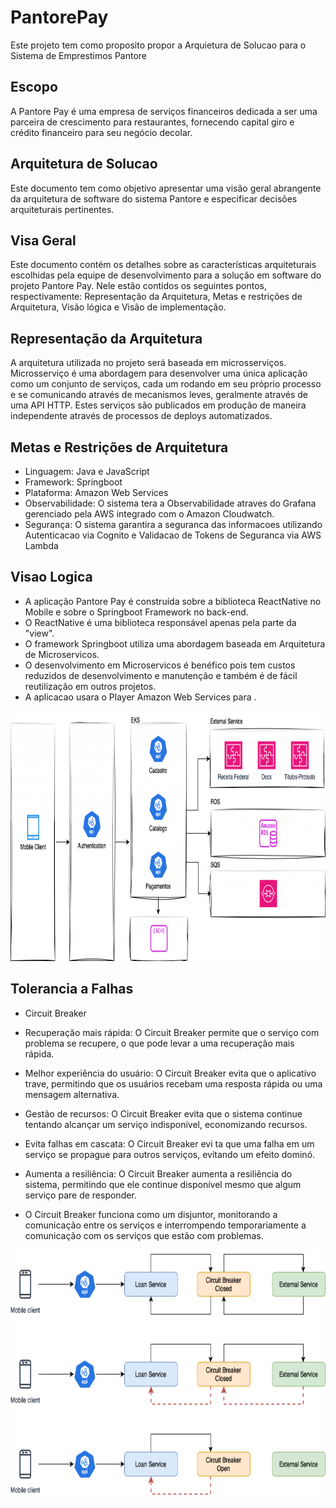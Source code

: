 
# PantorePay

Este projeto tem como proposito propor a Arquietura de Solucao para o Sistema de Emprestimos Pantore


## Escopo
A Pantore Pay é uma empresa de serviços financeiros dedicada a ser uma parceira de crescimento para restaurantes, fornecendo capital giro e crédito financeiro para seu negócio decolar.
## Arquitetura de Solucao
Este documento tem como objetivo apresentar uma visão geral abrangente da arquitetura de software do sistema Pantore e especificar decisões arquiteturais pertinentes.
## Visa Geral

Este documento contém os detalhes sobre as características arquiteturais escolhidas pela equipe de desenvolvimento para a solução em software do projeto Pantore Pay. Nele estão contidos os seguintes pontos, respectivamente: Representação da Arquitetura, Metas e restrições de Arquitetura, Visão lógica e Visão de implementação.
## Representação da Arquitetura
A arquitetura utilizada no projeto será baseada em microsserviços. Microsserviço é uma abordagem para desenvolver uma única aplicação como um conjunto de serviços, cada um rodando em seu próprio processo e se comunicando através de mecanismos leves, geralmente através de uma API HTTP. Estes serviços são publicados em produção de maneira independente através de processos de deploys automatizados.
## Metas e Restrições de Arquitetura
- Linguagem:	Java e JavaScript
- Framework:	Springboot
- Plataforma: Amazon Web Services	
- Observabilidade:	O sistema tera a Observabilidade atraves do Grafana gerenciado pela AWS integrado com o Amazon Cloudwatch.
- Segurança:	O sistema garantira a seguranca das informacoes utilizando Autenticacao via Cognito e Validacao de Tokens de Seguranca via AWS Lambda
## Visao Logica

- A aplicação Pantore Pay é construída sobre a biblioteca ReactNative no Mobile e sobre o Springboot Framework no back-end. 
- O ReactNative é uma biblioteca responsável apenas pela parte da "view". 
- O framework Springboot utiliza uma abordagem baseada em Arquitetura de Microservicos. 
- O desenvolvimento em Microservicos é benéfico pois tem custos reduzidos de desenvolvimento e manutenção e também é de fácil reutilização em outros projetos.
- A aplicacao usara o Player Amazon Web Services para .

<img width="600" height="400" src="pantore.png" />

## Tolerancia a Falhas

- Circuit Breaker

- Recuperação mais rápida: O Circuit Breaker permite que o serviço com problema se recupere, o que pode levar a uma recuperação mais rápida. 

- Melhor experiência do usuário: O Circuit Breaker evita que o aplicativo trave, permitindo que os usuários recebam uma resposta rápida ou uma mensagem alternativa. 

- Gestão de recursos: O Circuit Breaker evita que o sistema continue tentando alcançar um serviço indisponível, economizando recursos. 

- Evita falhas em cascata: O Circuit Breaker evi ta que uma falha em um serviço se propague para outros serviços, evitando um efeito dominó. 
- Aumenta a resiliência: O Circuit Breaker aumenta a resiliência do sistema, permitindo que ele continue disponível mesmo que algum serviço pare de responder. 
-  O Circuit Breaker funciona como um disjuntor, monitorando a comunicação entre os serviços e interrompendo temporariamente a comunicação com os serviços que estão com problemas.

<img width="600" height="400" src="circuit-breaker.png" />

